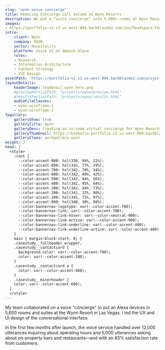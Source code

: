 ```yaml
---
slug: "wynn-voice-concierge"
title: Reducing Concierge Call Volume at Wynn Resorts
description: We put a “voice concierge” into 5,000+ rooms at Wynn Resorts, leading to reduced call volume to employees.
images:
- https://portfolio-v2.s3.us-west-004.backblazeb2.com/seo/headspace-facebook.png
intro:
    client: Wynn
    company: RAIN
    sector: Hospitality
    platform: Voice UI on Amazon Alexa
    roles:
    - Research
    - Information Architecture
    - Content Strategy
    - VUI Design
assetPath: 'https://portfolio-v2.s3.us-west-004.backblazeb2.com/projects/wynn/'
layoutDetails:
    headerImage: thumbnail_wynn_hero.png
    #previewPartialPath: "projects/wynn/preview.html"
    #resultsPartialPath: "projects/wynn/results.html"
    audioFileClasses:
    - wynn-wireframe-1
    - wynn-wireframe-2
fpgallery:
    galleryShow: true
    galleryTitle: Wynn
    galleryDesc: Creating an in-room virtual concierge for Wynn Resorts
    galleryThumbnail: https://bsebesta-portfolio.s3.us-west-004.backblazeb2.com/case-studies/thumbnail_wynn_1.png
    galleryClass: workgallery-wynn
weight: 3
head: |
  <style>
    :root {
      --color-accent-900: hsl(330, 94%, 22%);
      --color-accent-800: hsl(342, 77%, 29%);
      --color-accent-700: hsl(342, 70%, 34%);
      --color-accent-600: hsl(342, 49%, 42%);
      --color-accent-500: hsl(342, 44%, 56%);
      --color-accent-400: hsl(342, 45%, 64%);
      --color-accent-300: hsl(341, 44%, 73%);
      --color-accent-200: hsl(341, 32%, 90%);
      --color-accent-100: hsl(341, 71%, 97%);
      --color-accent-000: hsl(340, 30%, 98%);
      --color-bannernav-logotype: var(--color-accent-700);
      --color-bannernav-link: var(--color-accent-700);
      --color-bannernav-link-hover: var(--color-neutral-900);
      --color-bannernav-link-active: var(--color-accent-900);
      --color-bannernav-link-underline: var(--color-accent-400);
      --color-bannernav-link-underline-active: var(--color-accent-400);
    }
    main { margin-block-start: 0; }
    .casestudy__fullheader_wrapper,
    .casestudy__contactcard {
      background-color: var(--color-accent-700);
      color: var(--color-accent-100);
    }
    .casestudy__contactcard a {
      color: var(--color-accent-000);
    }
    .casestudy__minorheader {
    color: var(--color-accent-600);
  }
  </style>
---
```


My team collaborated on a voice "concierge" to put an Alexa devices in 5,600 rooms and suites at the Wynn Resort in Las Vegas. I led the UX and UI design of the conversational interface. 

In the first few months after launch, the voice service handled over 12,000 utterances inquiring about operating hours and 5,000 utterances asking about on-property bars and restaurants—and with an 83% satisfaction rate from customers.